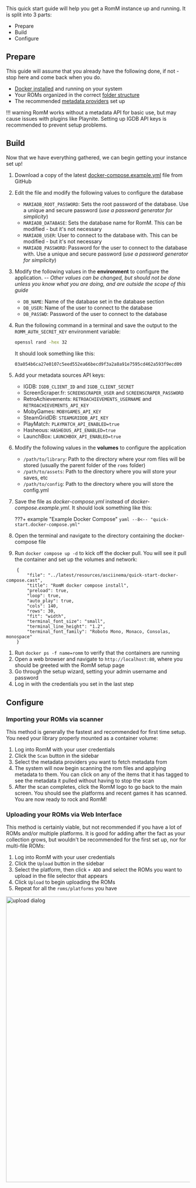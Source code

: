 <!-- trunk-ignore-all(prettier) -->
<!-- trunk-ignore-all(markdownlint/MD033) -->
<!-- trunk-ignore-all(markdownlint/MD041) -->

This quick start guide will help you get a RomM instance up and running. It is split into 3 parts:

- Prepare
- Build
- Configure

## Prepare

This guide will assume that you already have the following done, if not - stop here and come back when you do.

- [Docker installed](https://docs.docker.com/get-docker/) and running on your system
- Your ROMs organized in the correct [folder structure](./Folder-Structure.md)
- The recommended [metadata providers](./Metadata-Providers.md) set up

<!-- prettier-ignore -->
!!! warning
    RomM works without a metadata API for basic use, but may cause issues with plugins like Playnite. Setting up IGDB API keys is recommended to prevent setup problems.

## Build

Now that we have everything gathered, we can begin getting your instance set up!

1. Download a copy of the latest <a href="https://github.com/rommapp/romm/blob/release/examples/docker-compose.example.yml" target="_blank" rel="noopener noreferrer">docker-compose.example.yml</a> file from GitHub
3. Edit the file and modify the following values to configure the database
    - `MARIADB_ROOT_PASSWORD`: Sets the root password of the database. Use a unique and secure password (_use a password generator for simplicity_)
    - `MARIADB_DATABASE`: Sets the database name for RomM. This can be modified - but it's not necessary
    - `MARIADB_USER`: User to connect to the database with. This can be modified - but it's not necessary
    - `MARIADB_PASSWORD`: Password for the user to connect to the database with. Use a unique and secure password (_use a password generator for simplicity_)
4. Modify the following values in the **environment** to configure the application. _-- Other values can be changed, but should not be done unless you know what you are doing, and are outside the scope of this guide_
    - `DB_NAME`: Name of the database set in the database section
    - `DB_USER`: Name of the user to connect to the database
    - `DB_PASSWD`: Password of the user to connect to the database
5. Run the following command in a terminal and save the output to the `ROMM_AUTH_SECRET_KEY` environment variable:
    ```sh
    openssl rand -hex 32
    ```
    It should look something like this:
    ```sh
    03a054b6ca27e0107c5eed552ea66becd9f3a2a8a91e7595cd462a593f9ecd09
    ```
6. Add your metadata sources API keys:
    - IGDB: `IGDB_CLIENT_ID` and `IGDB_CLIENT_SECRET`
    - ScreenScraper.fr: `SCREENSCRAPER_USER` and `SCREENSCRAPER_PASSWORD`
    - RetroAchievements: `RETROACHIEVEMENTS_USERNAME` and `RETROACHIEVEMENTS_API_KEY`
    - MobyGames: `MOBYGAMES_API_KEY`
    - SteamGridDB: `STEAMGRIDDB_API_KEY`
    - PlayMatch: `PLAYMATCH_API_ENABLED=true`
    - Hasheous: `HASHEOUS_API_ENABLED=true`
    - LaunchBox: `LAUNCHBOX_API_ENABLED=true`
7. Modify the following values in the **volumes** to configure the application
    - `/path/to/library`: Path to the directory where your rom files will be stored (usually the parent folder of the `roms` folder)
    - `/path/to/assets`: Path to the directory where you will store your saves, etc
    - `/path/to/config`: Path to the directory where you will store the config.yml
8. Save the file as _docker-compose.yml_ instead of _docker-compose.example.yml_. It should look something like this:

    <!-- prettier-ignore -->
    ???+ example "Example Docker Compose"
        ``` yaml
        --8<-- "quick-start.docker-compose.yml"
        ```

9.  Open the terminal and navigate to the directory containing the docker-compose file
10. Run `docker compose up -d` to kick off the docker pull. You will see it pull the container and set up the volumes and network:
```asciinema-player
    {
        "file": "../latest/resources/asciinema/quick-start-docker-compose.cast",
        "title": "RomM docker compose install",
        "preload": true,
        "loop": true,
        "auto_play": true,
        "cols": 140,
        "rows": 30,
        "fit": "width",
        "terminal_font_size": "small",
        "terminal_line_height": "1.2",
        "terminal_font_family": "Roboto Mono, Monaco, Consolas, monospace"
    }
```

1.  Run `docker ps -f name=romm` to verify that the containers are running
2.  Open a web browser and navigate to `http://localhost:80`, where you should be greeted with the RomM setup page
3.  Go through the setup wizard, setting your admin username and password
4.  Log in with the credentials you set in the last step

## Configure

### Importing your ROMs via scanner

This method is generally the fastest and recommended for first time setup. You need your library properly mounted as a container volume:

1. Log into RomM with your user credentials
2. Click the `Scan` button in the sidebar
3. Select the metadata providers you want to fetch metadata from
4. The system will now begin scanning the rom files and applying metadata to them. You can click on any of the items that it has tagged to see the metadata it pulled without having to stop the scan
5. After the scan completes, click the RomM logo to go back to the main screen. You should see the platforms and recent games it has scanned. You are now ready to rock and RomM!

### Uploading your ROMs via Web Interface

This method is certainly viable, but not recommended if you have a lot of ROMs and/or multiple platforms. It is good for adding after the fact as your collection grows, but wouldn't be recommended for the first set up, nor for multi-file ROMs:

1. Log into RomM with your user credentials
2. Click the `Upload` button in the sidebar
3. Select the platform, then click `+ ADD` and select the ROMs you want to upload in the file selector that appears
4. Click `Upload` to begin uploading the ROMs
5. Repeat for all the `roms/platforms` you have

<img src="https://raw.githubusercontent.com/rommapp/docs/refs/heads/main/docs/resources/quickstart/upload_roms.png" width="780" alt="upload dialog">
